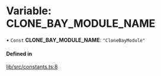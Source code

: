 # Variable: CLONE\_BAY\_MODULE\_NAME

• `Const` **CLONE\_BAY\_MODULE\_NAME**: ``"CloneBayModule"``

#### Defined in

[lib/src/constants.ts:8](https://github.com/joonashak/nestjs-clone-bay/blob/1a4ecf31d03284a98989ab940da71aae76589b7b/lib/src/constants.ts#L8)
